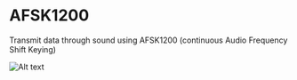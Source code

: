 # AFSK1200
Transmit data through sound using AFSK1200 (continuous Audio Frequency Shift Keying)

![Alt text](https://user-images.githubusercontent.com/20016033/33012851-b64c7c1e-ce14-11e7-9629-328f1f67683a.PNG?raw=true "Optional Title")
